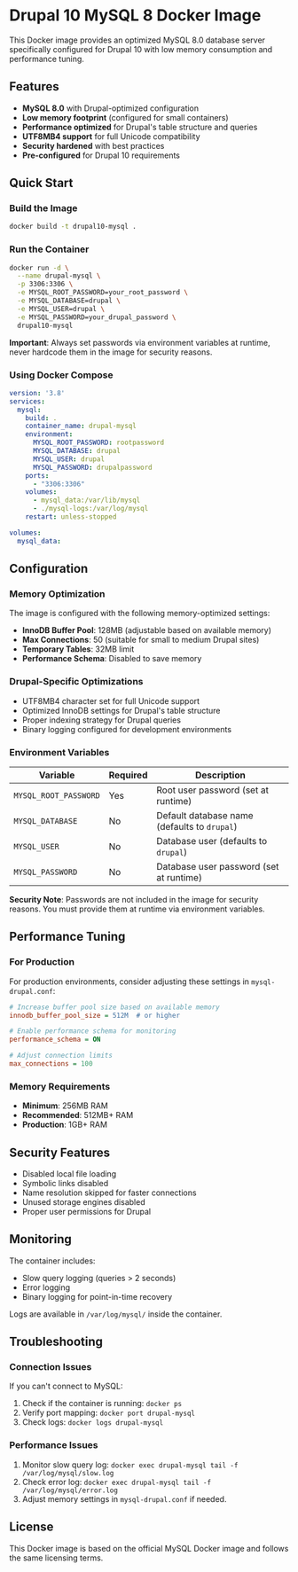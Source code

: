 # Drupal 10 MySQL 8 Docker Image

This Docker image provides an optimized MySQL 8.0 database server specifically configured for Drupal 10 with low memory consumption and performance tuning.

## Features

- **MySQL 8.0** with Drupal-optimized configuration
- **Low memory footprint** (configured for small containers)
- **Performance optimized** for Drupal's table structure and queries
- **UTF8MB4 support** for full Unicode compatibility
- **Security hardened** with best practices
- **Pre-configured** for Drupal 10 requirements

## Quick Start

### Build the Image

```bash
docker build -t drupal10-mysql .
```

### Run the Container

```bash
docker run -d \
  --name drupal-mysql \
  -p 3306:3306 \
  -e MYSQL_ROOT_PASSWORD=your_root_password \
  -e MYSQL_DATABASE=drupal \
  -e MYSQL_USER=drupal \
  -e MYSQL_PASSWORD=your_drupal_password \
  drupal10-mysql
```

**Important**: Always set passwords via environment variables at runtime, never hardcode them in the image for security reasons.

### Using Docker Compose

```yaml
version: '3.8'
services:
  mysql:
    build: .
    container_name: drupal-mysql
    environment:
      MYSQL_ROOT_PASSWORD: rootpassword
      MYSQL_DATABASE: drupal
      MYSQL_USER: drupal
      MYSQL_PASSWORD: drupalpassword
    ports:
      - "3306:3306"
    volumes:
      - mysql_data:/var/lib/mysql
      - ./mysql-logs:/var/log/mysql
    restart: unless-stopped

volumes:
  mysql_data:
```

## Configuration

### Memory Optimization

The image is configured with the following memory-optimized settings:

- **InnoDB Buffer Pool**: 128MB (adjustable based on available memory)
- **Max Connections**: 50 (suitable for small to medium Drupal sites)
- **Temporary Tables**: 32MB limit
- **Performance Schema**: Disabled to save memory

### Drupal-Specific Optimizations

- UTF8MB4 character set for full Unicode support
- Optimized InnoDB settings for Drupal's table structure
- Proper indexing strategy for Drupal queries
- Binary logging configured for development environments

### Environment Variables

| Variable | Required | Description |
|----------|----------|-------------|
| `MYSQL_ROOT_PASSWORD` | Yes | Root user password (set at runtime) |
| `MYSQL_DATABASE` | No | Default database name (defaults to `drupal`) |
| `MYSQL_USER` | No | Database user (defaults to `drupal`) |
| `MYSQL_PASSWORD` | No | Database user password (set at runtime) |

**Security Note**: Passwords are not included in the image for security reasons. You must provide them at runtime via environment variables.

## Performance Tuning

### For Production

For production environments, consider adjusting these settings in `mysql-drupal.conf`:

```ini
# Increase buffer pool size based on available memory
innodb_buffer_pool_size = 512M  # or higher

# Enable performance schema for monitoring
performance_schema = ON

# Adjust connection limits
max_connections = 100
```

### Memory Requirements

- **Minimum**: 256MB RAM
- **Recommended**: 512MB+ RAM
- **Production**: 1GB+ RAM

## Security Features

- Disabled local file loading
- Symbolic links disabled
- Name resolution skipped for faster connections
- Unused storage engines disabled
- Proper user permissions for Drupal

## Monitoring

The container includes:

- Slow query logging (queries > 2 seconds)
- Error logging
- Binary logging for point-in-time recovery

Logs are available in `/var/log/mysql/` inside the container.

## Troubleshooting

### Connection Issues

If you can't connect to MySQL:

1. Check if the container is running: `docker ps`
2. Verify port mapping: `docker port drupal-mysql`
3. Check logs: `docker logs drupal-mysql`

### Performance Issues

1. Monitor slow query log: `docker exec drupal-mysql tail -f /var/log/mysql/slow.log`
2. Check error log: `docker exec drupal-mysql tail -f /var/log/mysql/error.log`
3. Adjust memory settings in `mysql-drupal.conf` if needed.

## License

This Docker image is based on the official MySQL Docker image and follows the same licensing terms.
